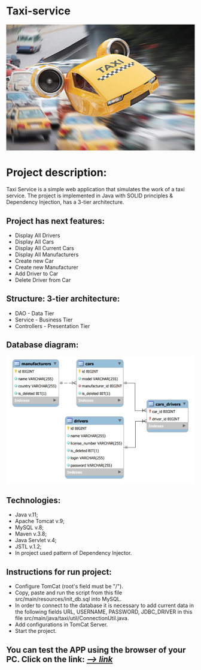 ﻿# Taxi-service
![taxi_fly.jpg](taxi_fly.jpg)

# Project description:
Taxi Service is a simple web application that simulates the work of a taxi service.
The project is implemented in Java with SOLID principles & Dependency Injection, has a 3-tier architecture.

## Project has next features:
- Display All Drivers
- Display All Cars
- Display All Current Cars
- Display All Manufacturers
- Create new Car
- Create new Manufacturer
- Add Driver to Car
- Delete Driver from Car

## Structure: 3-tier architecture:
- DAO - Data Tier
- Service - Business Tier
- Controllers - Presentation Tier

## Database diagram:
![diagram.jpg](diagram.jpg)

## Technologies:
- Java v.11;
- Apache Tomcat v.9;
- MySQL v.8;
- Maven v.3.8;
- Java Servlet v.4;
- JSTL v.1.2;
- In project used pattern of Dependency Injector.

## Instructions for run project:
- Configure TomСat (root's field must be "/").
- Copy, paste and run the script from this file src/main/resources/init_db.sql into MySQL. 
- In order to connect to the database it is necessary to add current data in the following fields URL, USERNAME, PASSWORD, JDBC_DRIVER in this file src/main/java/taxi/util/ConnectionUtil.java.
- Add configurations in TomCat Server.
- Start the project.

## You can test the APP using the browser of your PC. Click on the link: [*--> link*](https://service-taxi-nba.herokuapp.com)
